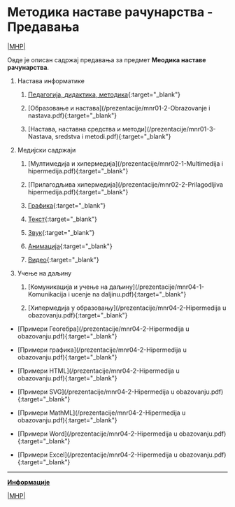 # Методика наставе рачунарства - Предавања  

[|МНР|](../README.md)

Овде је описан садржај предавања за предмет **Меодика наставе рачунарства**.

1. Настава информатике

    1. [Педагогија, дидактика, методика](/prezentacije/mnr01-1-Pedagogija-didaktika-metodika.pdf){:target="_blank"}

    1. [Образовање и настава](/prezentacije/mnr01-2-Obrazovanje i nastava.pdf){:target="_blank"}

    1. [Настава, наставна средства и методи](/prezentacije/mnr01-3-Nastava, sredstva i metodi.pdf){:target="_blank"}

1. Медијски садржаји

    1. [Мултимедија и хипермедија](/prezentacije/mnr02-1-Multimedija i hipermedija.pdf){:target="_blank"}

    1. [Прилагодљива хипермедија](/prezentacije/mnr02-2-Prilagodljiva hipermedija.pdf){:target="_blank"}

    1. [Графика](/prezentacije/mnr03-1-Grafika.pdf){:target="_blank"}

    1. [Текст](/prezentacije/mnr03-2-Tekst.pdf){:target="_blank"}

    1. [Звук](/prezentacije/mnr03-3-Zvuk.pdf){:target="_blank"}

    1. [Анимација](/prezentacije/mnr03-4-Animacija.pdf){:target="_blank"}

    1. [Видео](/prezentacije/mnr03-5-Video.pdf){:target="_blank"}

1. Учење на даљину

    1. [Комуникација и учење на даљину](/prezentacije/mnr04-1-Komunikacija i ucenje na daljinu.pdf){:target="_blank"}

    1. [Хипермедија у образовању](/prezentacije/mnr04-2-Hipermedija u obazovanju.pdf){:target="_blank"}

- [Примери Геогебра](/prezentacije/mnr04-2-Hipermedija u obazovanju.pdf){:target="_blank"}

- [Примери графика](/prezentacije/mnr04-2-Hipermedija u obazovanju.pdf){:target="_blank"}

- [Примери HTML](/prezentacije/mnr04-2-Hipermedija u obazovanju.pdf){:target="_blank"}

- [Примери SVG](/prezentacije/mnr04-2-Hipermedija u obazovanju.pdf){:target="_blank"}

- [Примери MathML](/prezentacije/mnr04-2-Hipermedija u obazovanju.pdf){:target="_blank"}

- [Примери Word](/prezentacije/mnr04-2-Hipermedija u obazovanju.pdf){:target="_blank"}

- [Примери Excel](/prezentacije/mnr04-2-Hipermedija u obazovanju.pdf){:target="_blank"}

---

**[Информације](info/README.md)**

[|МНР|](../README.md)